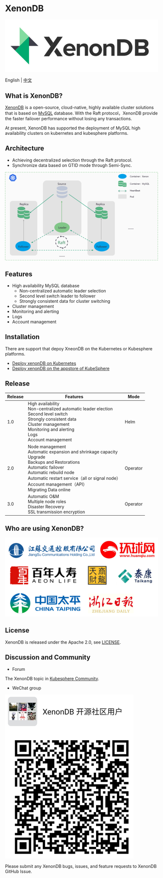 
# XenonDB
 ![](docs/images/logo_xenondb.png) <br>

English | [中文](README_zh.md) 

## What is XenonDB?

[XenonDB](https://github.com/radondb/xenondb) is a open-source, cloud-native, highly available cluster solutions that is based on [MySQL](https://MySQL.org) database. With the Raft protocol，XenonDB provide the faster failover performance without losing any transactions. 

At present, XenonDB has supported the deployment of MySQL high availability clusters on kubernetes and kubesphere platforms.

## Architecture

- Achieving decentralized selection through the Raft protocol.
- Synchronize data based on GTID mode through Semi-Sync.

![](docs/images/XenonDB_Architecture_1.png)
## Features
- High availability MySQL database
    - Non-centralized automatic leader selection
    - Second level switch leader to follower 
    - Strongly consistent data for cluster switching
- Cluster management
- Monitoring and alerting
- Logs
- Account management

## Installation
There are support that depoy XneonDB on the Kubernetes or Kubesphere platforms.

- [Deploy xenonDB on Kubernetes](docs/Kubernetes/deploy_xenondb_on_kubernetes.md) 
- [Deploy xenonDB on the appstore of KubeSphere](docs/KubeSphere/deploy_xenondb_on_kubesphere.md)

## Release
| Release | Features  | Mode |
|------|--------|--------|
| 1.0 | High availability <br>  Non-centralized automatic leader election <br>  Second level switch <br>  Strongly consistent data <br> Cluster management <br> Monitoring and alerting <br> Logs <br> Account management | Helm |
| 2.0 | Node management <br> Automatic expansion and shrinkage capacity <br> Upgrade <br> Backups and Restorations <br> Automatic failover <br> Automatic rebuild node <br> Automatic restart service（all or signal node）<br> Account management（API）<br> Migrating Data online | Operator |
| 3.0 | Automatic O&M <br> Multiple node roles <br> Disaster Recovery <br> SSL transmission encryption  | Operator |
## Who are using XenonDB?

![](docs/images/users.png)
## License

XenonDB is released under the Apache 2.0, see [LICENSE](./LICENSE).
## Discussion and Community
- Forum

The XenonDB topic in [Kubesphere Community](https://kubesphere.com.cn/forum/).

- WeChat group

![](docs/images/wechat_group.png)

Please submit any XenonDB bugs, issues, and feature requests to XenonDB GitHub Issue.
